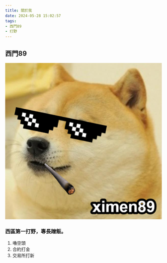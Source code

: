 ```yaml
---
title: 關於我
date: 2024-05-28 15:02:57
tags:
- 西門89
- 打野
---
```


## 西門89

![image](images/1716883052921.png)

### 西區第一打野，專長蹭飯。

1. 嚕空頭
2. 合約打金
3. 交易所打新
